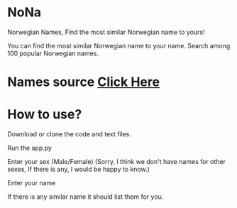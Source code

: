 # NoNa
Norwegian Names, Find the most similar Norwegian name to yours!

You can find the most similar Norwegian name to your name. Search among 100 popular Norwegian names.

# Names source [Click Here](https://carla.umn.edu/lctl/VAVA/audio/norwegian/male-names.html)

# How to use?

Download or clone the code and text files.

Run the app.py

Enter your sex (Male/Female) (Sorry, I think we don't have names for other sexes, If there is any, I would be happy to know.)

Enter your name

If there is any similar name it should list them for you.
